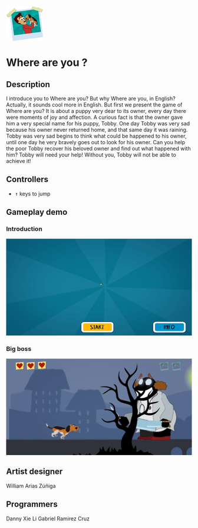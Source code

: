 ![Where are you Logo](demo/Foto.png)

# Where are you ?

## Description
I introduce you to Where are you? But why Where are you, in English? Actually, it sounds cool more in English. But first we present the game of Where are you? It is about a puppy very dear to its owner, every day there were moments of joy and affection. A curious fact is that the owner gave him a very special name for his puppy, Tobby. One day Tobby was very sad because his owner never returned home, and that same day it was raining. Tobby was very sad begins to think what could be happened to his owner, until one day he very bravely goes out to look for his owner. Can you help the poor Tobby recover his beloved owner and find out what happened with him? Tobby will need your help! Without you, Tobby will not be able to achieve it!
## Controllers
- <kbd>&uarr;</kbd> keys to jump


## Gameplay demo

### Introduction
<p align="center">
  <img src="demo/intro.gif">
</p>

### Big boss
<p align="center">
  <img src="demo/Boss.PNG">
</p>

## Artist designer
William Arias Zúñiga

## Programmers
Danny Xie Li 
Gabriel Ramirez Cruz
